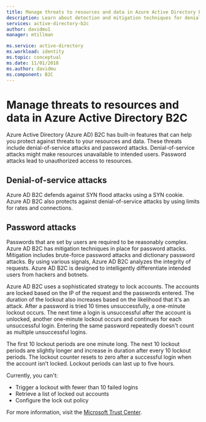 ```yaml
---
title: Manage threats to resources and data in Azure Active Directory B2C | Microsoft Docs
description: Learn about detection and mitigation techniques for denial-of-service attacks and password attacks in Azure Active Directory B2C.
services: active-directory-b2c
author: davidmu1
manager: mtillman

ms.service: active-directory
ms.workload: identity
ms.topic: conceptual
ms.date: 11/01/2018
ms.author: davidmu
ms.component: B2C
---
```

# Manage threats to resources and data in Azure Active Directory B2C

Azure Active Directory (Azure AD) B2C has built-in features that can help you protect against threats to your resources and data. These threats include denial-of-service attacks and password attacks. Denial-of-service attacks might make resources unavailable to intended users. Password attacks lead to unauthorized access to resources. 

## Denial-of-service attacks

Azure AD B2C defends against SYN flood attacks using a SYN cookie. Azure AD B2C also protects against denial-of-service attacks by using limits for rates and connections.

## Password attacks

Passwords that are set by users are required to be reasonably complex. Azure AD B2C has mitigation techniques in place for password attacks. Mitigation includes brute-force password attacks and dictionary password attacks. By using various signals, Azure AD B2C analyzes the integrity of requests. Azure AD B2C is designed to intelligently differentiate intended users from hackers and botnets. 

Azure AD B2C uses a sophisticated strategy to lock accounts. The accounts are locked based on the IP of the request and the passwords entered. The duration of the lockout also increases based on the likelihood that it's an attack. After a password is tried 10 times unsuccessfully, a one-minute lockout occurs. The next time a login is unsuccessful after the account is unlocked, another one-minute lockout occurs and continues for each unsuccessful login. Entering the same password repeatedly doesn't count as multiple unsuccessful logins. 

The first 10 lockout periods are one minute long. The next 10 lockout periods are slightly longer and increase in duration after every 10 lockout periods. The lockout counter resets to zero after a successful login when the account isn’t locked. Lockout periods can last up to five hours. 

Currently, you can't:

- Trigger a lockout with fewer than 10 failed logins
- Retrieve a list of locked out accounts
- Configure the lock out policy

For more information, visit the [Microsoft Trust Center](https://www.microsoft.com/trustcenter/default.aspx).
